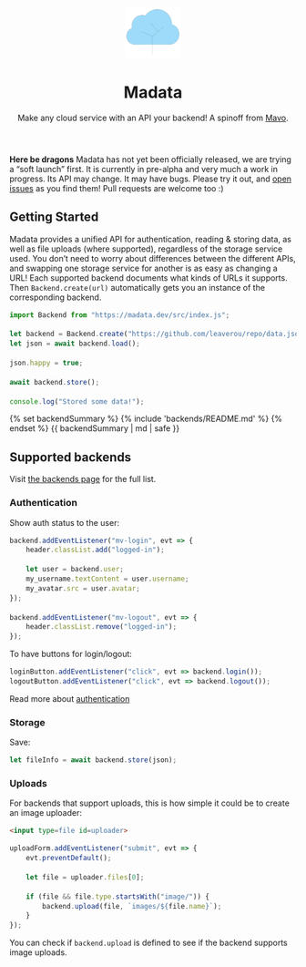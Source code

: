 <header>

<img src="logo.svg" width="100" alt="Logo showing a cloud presented as a tree" />

# Madata

Make any cloud service with an API your backend!
A spinoff from [Mavo](https://mavo.io).

</header>

<main>

<div class="warning">

**Here be dragons** Madata has not yet been officially released, we are trying a “soft launch” first.
It is currently in pre-alpha and very much a work in progress.
Its API may change. It may have bugs.
Please try it out, and [open issues](https://github.com/madatajs/madata/issues?q=is%3Aissue+is%3Aopen+sort%3Aupdated-desc) as you find them!
Pull requests are welcome too :)

</div>

## Getting Started

Madata provides a unified API for authentication, reading & storing data, as well as file uploads (where supported), regardless of the storage service used.
You don’t need to worry about differences between the different APIs, and swapping one storage service for another is as easy as changing a URL!
Each supported backend documents what kinds of URLs it supports.
Then `Backend.create(url)` automatically gets you an instance of the corresponding backend.

```js
import Backend from "https://madata.dev/src/index.js";

let backend = Backend.create("https://github.com/leaverou/repo/data.json");
let json = await backend.load();

json.happy = true;

await backend.store();

console.log("Stored some data!");
```

<p class="has-removed-contents">
{% set backendSummary %}
{% include 'backends/README.md' %}
{% endset %}
{{ backendSummary | md | safe }}
</p>
<div class="gh-only">

## Supported backends

Visit [the backends page](/docs/backends/) for the full list.

</div>

### Authentication

Show auth status to the user:

```js
backend.addEventListener("mv-login", evt => {
	header.classList.add("logged-in");

	let user = backend.user;
	my_username.textContent = user.username;
	my_avatar.src = user.avatar;
});

backend.addEventListener("mv-logout", evt => {
	header.classList.remove("logged-in");
});
```

To have buttons for login/logout:

```js
loginButton.addEventListener("click", evt => backend.login());
logoutButton.addEventListener("click", evt => backend.logout());
```

Read more about [authentication](/docs/authentication/)

### Storage

Save:

```js
let fileInfo = await backend.store(json);
```

### Uploads

For backends that support uploads, this is how simple it could be to create an image uploader:
<p hidden class="demo-ignore"></p>

```html
<input type=file id=uploader>
```

```js
uploadForm.addEventListener("submit", evt => {
	evt.preventDefault();

	let file = uploader.files[0];

	if (file && file.type.startsWith("image/")) {
		backend.upload(file, `images/${file.name}`);
	}
});
```

You can check if `backend.upload` is defined to see if the backend supports image uploads.

</main>
